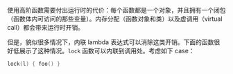 使用高阶函数需要付出运行时的代价：每个函数都是一个对象，并且拥有一个闭包（函数体内可访问的那些变量）。内存分配（函数对象和类）以及虚调用（virtual call）都会带来运行时开销。

但是，貌似很多情况下，内联 lambda 表达式可以消除这类开销。下面的函数很好低展示了这种情况。`lock` 函数可以内联到调用处。考虑如下 case：

```kotlin
lock(l) { foo() }
```

